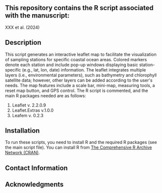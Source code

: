 ## This repository contains the R script associated with the manuscript:
  
XXX et al. (2024)

## Description
This script generates an interactive leaflet map to facilitate the visualization of sampling stations for specific coastal ocean areas. 
Colored markers denote each station and include pop-up windows displaying basic station-specific (e.g., lat, lon, date) information. 
The leaflet integrates multiple layers (i.e., environmental parameters), such as bathymetry and chlorophyll satellite data; however, other layers can be added according to the user's needs. 
The map features include a scale bar, mini-map, measuring tools, a reset map button, and GPS control. The R script is commented, and the main R packages needed are as follows:

1. Leaflet v. 2.2.0.9
2. Leaflet.Extras v.1.0.0
3. Leafem v. 0.2.3

## Installation

To run these scripts, you need to install R and the required R packages (see the main script file). You can install R from [The Comprehensive R Archive Network (CRAN)](https://cran.r-project.org/).

## Contact Information

## Acknowledgments

